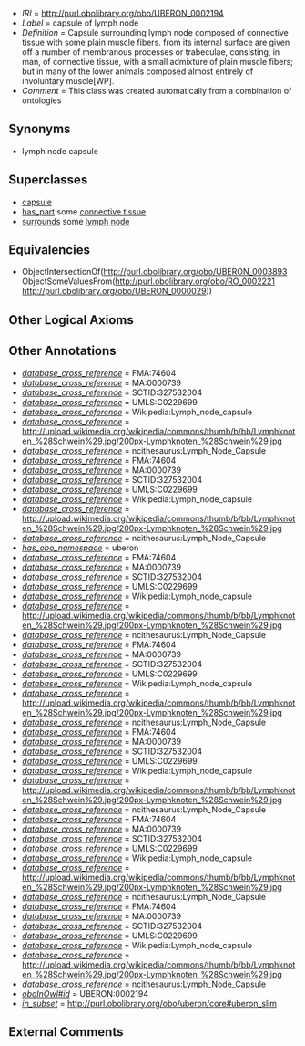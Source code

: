  * *IRI* = http://purl.obolibrary.org/obo/UBERON_0002194
 * *Label* = capsule of lymph node
 * *Definition* = Capsule surrounding lymph node composed of connective tissue with some plain muscle fibers. from its internal surface are given off a number of membranous processes or trabeculae, consisting, in man, of connective tissue, with a small admixture of plain muscle fibers; but in many of the lower animals composed almost entirely of involuntary muscle[WP].
 * *Comment* = This class was created automatically from a combination of ontologies

## Synonyms

 * lymph node capsule

## Superclasses

 * [capsule](../../UBERON/93/UBERON_0003893.md)
 * [has_part](../../BFO/51/BFO_0000051.md) some [connective tissue](../../UBERON/84/UBERON_0002384.md)
 * [surrounds](../../RO/21/RO_0002221.md) some [lymph node](../../UBERON/29/UBERON_0000029.md)

## Equivalencies

 * ObjectIntersectionOf(<http://purl.obolibrary.org/obo/UBERON_0003893> ObjectSomeValuesFrom(<http://purl.obolibrary.org/obo/RO_0002221> <http://purl.obolibrary.org/obo/UBERON_0000029>))

## Other Logical Axioms


## Other Annotations

 * *[database_cross_reference](../../ef/oboInOwl#hasDbXref.md)* = FMA:74604
 * *[database_cross_reference](../../ef/oboInOwl#hasDbXref.md)* = MA:0000739
 * *[database_cross_reference](../../ef/oboInOwl#hasDbXref.md)* = SCTID:327532004
 * *[database_cross_reference](../../ef/oboInOwl#hasDbXref.md)* = UMLS:C0229699
 * *[database_cross_reference](../../ef/oboInOwl#hasDbXref.md)* = Wikipedia:Lymph_node_capsule
 * *[database_cross_reference](../../ef/oboInOwl#hasDbXref.md)* = http://upload.wikimedia.org/wikipedia/commons/thumb/b/bb/Lymphknoten_%28Schwein%29.jpg/200px-Lymphknoten_%28Schwein%29.jpg
 * *[database_cross_reference](../../ef/oboInOwl#hasDbXref.md)* = ncithesaurus:Lymph_Node_Capsule
 * *[database_cross_reference](../../ef/oboInOwl#hasDbXref.md)* = FMA:74604
 * *[database_cross_reference](../../ef/oboInOwl#hasDbXref.md)* = MA:0000739
 * *[database_cross_reference](../../ef/oboInOwl#hasDbXref.md)* = SCTID:327532004
 * *[database_cross_reference](../../ef/oboInOwl#hasDbXref.md)* = UMLS:C0229699
 * *[database_cross_reference](../../ef/oboInOwl#hasDbXref.md)* = Wikipedia:Lymph_node_capsule
 * *[database_cross_reference](../../ef/oboInOwl#hasDbXref.md)* = http://upload.wikimedia.org/wikipedia/commons/thumb/b/bb/Lymphknoten_%28Schwein%29.jpg/200px-Lymphknoten_%28Schwein%29.jpg
 * *[database_cross_reference](../../ef/oboInOwl#hasDbXref.md)* = ncithesaurus:Lymph_Node_Capsule
 * *[has_obo_namespace](../../ce/oboInOwl#hasOBONamespace.md)* = uberon
 * *[database_cross_reference](../../ef/oboInOwl#hasDbXref.md)* = FMA:74604
 * *[database_cross_reference](../../ef/oboInOwl#hasDbXref.md)* = MA:0000739
 * *[database_cross_reference](../../ef/oboInOwl#hasDbXref.md)* = SCTID:327532004
 * *[database_cross_reference](../../ef/oboInOwl#hasDbXref.md)* = UMLS:C0229699
 * *[database_cross_reference](../../ef/oboInOwl#hasDbXref.md)* = Wikipedia:Lymph_node_capsule
 * *[database_cross_reference](../../ef/oboInOwl#hasDbXref.md)* = http://upload.wikimedia.org/wikipedia/commons/thumb/b/bb/Lymphknoten_%28Schwein%29.jpg/200px-Lymphknoten_%28Schwein%29.jpg
 * *[database_cross_reference](../../ef/oboInOwl#hasDbXref.md)* = ncithesaurus:Lymph_Node_Capsule
 * *[database_cross_reference](../../ef/oboInOwl#hasDbXref.md)* = FMA:74604
 * *[database_cross_reference](../../ef/oboInOwl#hasDbXref.md)* = MA:0000739
 * *[database_cross_reference](../../ef/oboInOwl#hasDbXref.md)* = SCTID:327532004
 * *[database_cross_reference](../../ef/oboInOwl#hasDbXref.md)* = UMLS:C0229699
 * *[database_cross_reference](../../ef/oboInOwl#hasDbXref.md)* = Wikipedia:Lymph_node_capsule
 * *[database_cross_reference](../../ef/oboInOwl#hasDbXref.md)* = http://upload.wikimedia.org/wikipedia/commons/thumb/b/bb/Lymphknoten_%28Schwein%29.jpg/200px-Lymphknoten_%28Schwein%29.jpg
 * *[database_cross_reference](../../ef/oboInOwl#hasDbXref.md)* = ncithesaurus:Lymph_Node_Capsule
 * *[database_cross_reference](../../ef/oboInOwl#hasDbXref.md)* = FMA:74604
 * *[database_cross_reference](../../ef/oboInOwl#hasDbXref.md)* = MA:0000739
 * *[database_cross_reference](../../ef/oboInOwl#hasDbXref.md)* = SCTID:327532004
 * *[database_cross_reference](../../ef/oboInOwl#hasDbXref.md)* = UMLS:C0229699
 * *[database_cross_reference](../../ef/oboInOwl#hasDbXref.md)* = Wikipedia:Lymph_node_capsule
 * *[database_cross_reference](../../ef/oboInOwl#hasDbXref.md)* = http://upload.wikimedia.org/wikipedia/commons/thumb/b/bb/Lymphknoten_%28Schwein%29.jpg/200px-Lymphknoten_%28Schwein%29.jpg
 * *[database_cross_reference](../../ef/oboInOwl#hasDbXref.md)* = ncithesaurus:Lymph_Node_Capsule
 * *[database_cross_reference](../../ef/oboInOwl#hasDbXref.md)* = FMA:74604
 * *[database_cross_reference](../../ef/oboInOwl#hasDbXref.md)* = MA:0000739
 * *[database_cross_reference](../../ef/oboInOwl#hasDbXref.md)* = SCTID:327532004
 * *[database_cross_reference](../../ef/oboInOwl#hasDbXref.md)* = UMLS:C0229699
 * *[database_cross_reference](../../ef/oboInOwl#hasDbXref.md)* = Wikipedia:Lymph_node_capsule
 * *[database_cross_reference](../../ef/oboInOwl#hasDbXref.md)* = http://upload.wikimedia.org/wikipedia/commons/thumb/b/bb/Lymphknoten_%28Schwein%29.jpg/200px-Lymphknoten_%28Schwein%29.jpg
 * *[database_cross_reference](../../ef/oboInOwl#hasDbXref.md)* = ncithesaurus:Lymph_Node_Capsule
 * *[database_cross_reference](../../ef/oboInOwl#hasDbXref.md)* = FMA:74604
 * *[database_cross_reference](../../ef/oboInOwl#hasDbXref.md)* = MA:0000739
 * *[database_cross_reference](../../ef/oboInOwl#hasDbXref.md)* = SCTID:327532004
 * *[database_cross_reference](../../ef/oboInOwl#hasDbXref.md)* = UMLS:C0229699
 * *[database_cross_reference](../../ef/oboInOwl#hasDbXref.md)* = Wikipedia:Lymph_node_capsule
 * *[database_cross_reference](../../ef/oboInOwl#hasDbXref.md)* = http://upload.wikimedia.org/wikipedia/commons/thumb/b/bb/Lymphknoten_%28Schwein%29.jpg/200px-Lymphknoten_%28Schwein%29.jpg
 * *[database_cross_reference](../../ef/oboInOwl#hasDbXref.md)* = ncithesaurus:Lymph_Node_Capsule
 * *[oboInOwl#id](../../id/oboInOwl#id.md)* = UBERON:0002194
 * *[in_subset](../../et/oboInOwl#inSubset.md)* = http://purl.obolibrary.org/obo/uberon/core#uberon_slim

## External Comments

